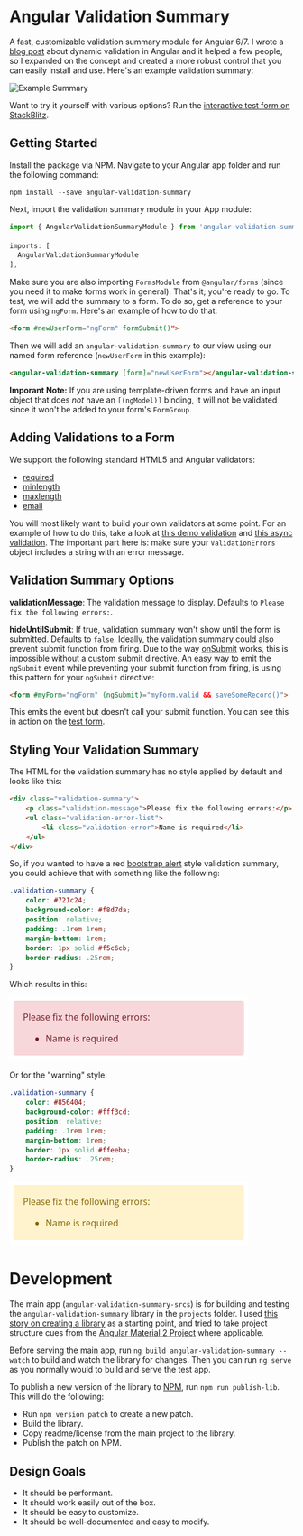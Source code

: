 # Angular Validation Summary

A fast, customizable validation summary module for Angular 6/7. I wrote a [blog post](https://www.deanpdx.com/2018/02/04/angular-5-forms-dynamic-validation-summary.html) about dynamic validation in Angular and it helped a few people, so I expanded on the concept and created a more robust control that you can easily install and use. Here's an example validation summary:

![Example Summary](https://www.deanpdx.com/images/2018-angular-forms/validation-summary-example.gif "Example Summary")

Want to try it yourself with various options? Run the [interactive test form on StackBlitz](https://stackblitz.com/github/DeanPDX/angular-validation-summary?view=preview).

## Getting Started

Install the package via NPM. Navigate to your Angular app folder and run the following command:

```
npm install --save angular-validation-summary
```

Next, import the validation summary module in your App module:

```typescript
import { AngularValidationSummaryModule } from 'angular-validation-summary';

imports: [
  AngularValidationSummaryModule
],
```

Make sure you are also importing `FormsModule` from `@angular/forms` (since you need it to make forms work in general). That's it; you're ready to go. To test, we will add the summary to a form. To do so, get a reference to your form using `ngForm`. Here's an example of how to do that:

```html
<form #newUserForm="ngForm" formSubmit()">
```

Then we will add an `angular-validation-summary` to our view using our named form reference (`newUserForm` in this example):

```html
<angular-validation-summary [form]="newUserForm"></angular-validation-summary>
```

**Imporant Note:** If you are using template-driven forms and have an input object that does *not* have an `[(ngModel)]` binding, it will not be validated since it won't be added to your form's `FormGroup`.

## Adding Validations to a Form

We support the following standard HTML5 and Angular validators: 

* [required](https://angular.io/api/forms/Validators#required)
* [minlength](https://angular.io/api/forms/Validators#minLength)
* [maxlength](https://angular.io/api/forms/Validators#maxLength)
* [email](https://angular.io/api/forms/EmailValidator)

You will most likely want to build your own validators at some point. For an example of how to do this, take a look at [this demo validation](https://github.com/DeanPDX/angular-validation-summary/blob/master/src/app/validators/rude-validator.directive.ts) and [this async validation](https://github.com/DeanPDX/angular-validation-summary/blob/master/src/app/validators/bad-async-validator.directive.ts). The important part here is: make sure your `ValidationErrors` object includes a string with an error message.

## Validation Summary Options

**validationMessage**: The validation message to display. Defaults to `Please fix the following errors:`.

**hideUntilSubmit**: If true, validation summary won't show until the form is submitted. Defaults to `false`. Ideally, the validation summary could also prevent submit function from firing. Due to the way [onSubmit](https://github.com/angular/angular/blob/7.2.0-rc.0/packages/forms/src/directives/ng_form.ts#L285) works, this is impossible without a custom submit directive. An easy way to emit the `ngSubmit` event while preventing your submit function from firing, is using this pattern for your `ngSubmit` directive:

```html
<form #myForm="ngForm" (ngSubmit)="myForm.valid && saveSomeRecord()">
```

This emits the event but doesn't call your submit function. You can see this in action on the [test form](https://github.com/DeanPDX/angular-validation-summary/blob/master/src/app/app.component.html).

## Styling Your Validation Summary

The HTML for the validation summary has no style applied by default and looks like this:

```html
<div class="validation-summary">
    <p class="validation-message">Please fix the following errors:</p>
    <ul class="validation-error-list">
        <li class="validation-error">Name is required</li>
    </ul>
</div>
```

So, if you wanted to have a red [bootstrap alert](https://getbootstrap.com/docs/4.2/components/alerts/) style validation summary, you could achieve that with something like the following:

```css
.validation-summary {
    color: #721c24;
    background-color: #f8d7da;
    position: relative;
    padding: .1rem 1rem;
    margin-bottom: 1rem;
    border: 1px solid #f5c6cb;
    border-radius: .25rem;
}
```

Which results in this:

![Bootstrap alert](https://raw.githubusercontent.com/DeanPDX/angular-validation-summary/master/docs/images/Theme%201.png)

Or for the "warning" style:

```css
.validation-summary {
    color: #856404;
    background-color: #fff3cd;
    position: relative;
    padding: .1rem 1rem;
    margin-bottom: 1rem;
    border: 1px solid #ffeeba;
    border-radius: .25rem;
}
```

![Bootstrap warning](https://raw.githubusercontent.com/DeanPDX/angular-validation-summary/master/docs/images/Theme%202.png)

# Development

The main app (`angular-validation-summary-srcs`) is for building and testing the `angular-validation-summary` library in the `projects` folder. I used [this story on creating a library](https://github.com/angular/angular-cli/wiki/stories-create-library) as a starting point, and tried to take project structure cues from the [Angular Material 2 Project](https://github.com/angular/material2) where applicable.

Before serving the main app, run `ng build angular-validation-summary --watch` to build and watch the library for changes. Then you can run `ng serve` as you normally would to build and serve the test app.

To publish a new version of the library to [NPM](https://www.npmjs.com/), run `npm run publish-lib`. This will do the following:

* Run `npm version patch` to create a new patch.
* Build the library.
* Copy readme/license from the main project to the library.
* Publish the patch on NPM.

## Design Goals

* It should be performant.
* It should work easily out of the box.
* It should be easy to customize.
* It should be well-documented and easy to modify.